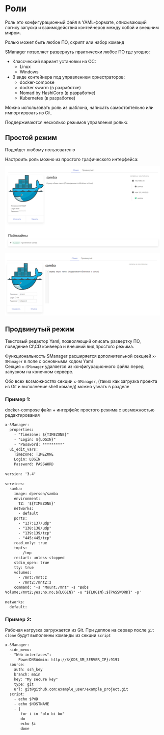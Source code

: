 # Роли
Роль это конфигурационный файл в YAML-формате, описывающий логику запуска и взаимодействия контейнеров между собой и внешним миром.  

Ролью может быть любое ПО, скрипт или набор команд

SManager позволяет развернуть практически любое ПО где угодно:

- Классческий вариант установки на ОС:
    * Linux
    * Windows
- В виде контейнера под управлением оркестраторов:
    * docker-compose
    * docker swarm (в разработке)
    * Nomad by HashiCorp (в разработке)
    * Kubernetes (в разработке)

Можно использовать роль из шаблона, написать самостоятельно или импортирвоать из Git. 

Поддерживаются несколько режимов управления ролью:

## Простой режим
Подойдет любому пользователю  

Настроить роль можно из простого графического интерфейса:

![MarineGEO circle logo](../images/role_common_view.PNG "Role common view")

![MarineGEO circle logo](../images/role_common_edit.PNG "Role common edit")

## Продвинутый режим
Текстовый редактор Yaml, позволяющий описать развертку ПО, поведение CI\CD конвеера и внешний вид простого режима.

Функциональность SManager расширяется дополнительной секцией `x-SManager` в поле с основнымм кодом Yaml  
Секция `x-SManager` удаляется из конфигурационного файла перед запуском на конечном сервере.  

Обо всех возможностях секции `x-SManager`, (таких как загрузка проекта из Git и выполнение shell команд) можно узнать в разделе  

### Пример 1:
docker-compose файл + интерфейс простого режима с возможностью редактирования
```
x-SManager:
  properties:
    - "Timezone: ${TIMEZONE}"
    - "Login: ${LOGIN}"
    - "Password: *********"
  ui_edit_vars:
    Timezone: TIMEZONE
    Login: LOGIN
    Password: PASSWORD
    
version: '3.4'

services:
  samba:
    image: dperson/samba
    environment:
      TZ: '${TIMEZONE}'
    networks:
      - default
    ports:
      - "137:137/udp"
      - "138:138/udp"
      - "139:139/tcp"
      - "445:445/tcp"
    read_only: true
    tmpfs:
      - /tmp
    restart: unless-stopped
    stdin_open: true
    tty: true
    volumes:
      - /mnt:/mnt:z
      - /mnt2:/mnt2:z
    command: '-s "Mount;/mnt" -s "Bobs Volume;/mnt2;yes;no;no;${LOGIN}" -u "${LOGIN};${PASSWORD}" -p'

networks:
  default:
```

### Пример 2:
Рабочая нагрузка загружается из Git. При деплое на сервер после `git clone` будут выполенны команды из секции `script`
```
x-SManager:
  side_menu:
  - "Web interfaces":
      PowerDNSAdmin: http://${ODS_SM_SERVER_IP}:9191
  source:
    auth: ssh_key
    branch: main
    key: "My secure key"
    type: git
    url: git@github.com:example_user/example_project.git
  script:
    - echo $PWD
    - echo $HOSTNAME
    - |
       for i in "blo bi bo"
       do
       echo $i
       done
```

